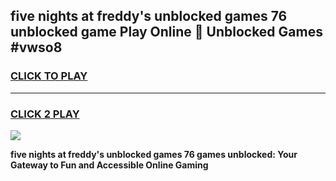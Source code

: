 
## five nights at freddy's unblocked games 76 unblocked game Play Online 👋 Unblocked Games #vwso8
<h3>
<a href="https://premium.freeplayer.one?title=five_nights_at_freddy's_unblocked_games_76&ref=21F">CLICK TO PLAY</a></h3>
<hr>

<h3>
<a href="https://premium.freeplayer.one?title=five_nights_at_freddy's_unblocked_games_76&ref=21F">CLICK 2 PLAY</a>
  
</h3>

<a href="https://premium.freeplayer.one?title=five_nights_at_freddy's_unblocked_games_76&ref=21F/"><img src="https://clearcache.store/games.png"></a>


**five nights at freddy's unblocked games 76 games unblocked: Your Gateway to Fun and Accessible Online Gaming**
